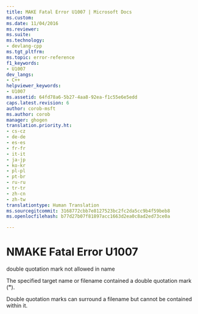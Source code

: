 ```yaml
---
title: MAKE Fatal Error U1007 | Microsoft Docs
ms.custom: 
ms.date: 11/04/2016
ms.reviewer: 
ms.suite: 
ms.technology:
- devlang-cpp
ms.tgt_pltfrm: 
ms.topic: error-reference
f1_keywords:
- U1007
dev_langs:
- C++
helpviewer_keywords:
- U1007
ms.assetid: 64fd78a6-5b27-4aa8-92ea-f1c55e6e5edd
caps.latest.revision: 6
author: corob-msft
ms.author: corob
manager: ghogen
translation.priority.ht:
- cs-cz
- de-de
- es-es
- fr-fr
- it-it
- ja-jp
- ko-kr
- pl-pl
- pt-br
- ru-ru
- tr-tr
- zh-cn
- zh-tw
translationtype: Human Translation
ms.sourcegitcommit: 3168772cbb7e8127523bc2fc2da5cc9b4f59beb8
ms.openlocfilehash: b77d27b07f81897acc1663d2ea0c8ad2ed73ce0a

---
```

# NMAKE Fatal Error U1007
double quotation mark not allowed in name  
  
 The specified target name or filename contained a double quotation mark (**"**).  
  
 Double quotation marks can surround a filename but cannot be contained within it.


<!--HONumber=Jan17_HO1-->


